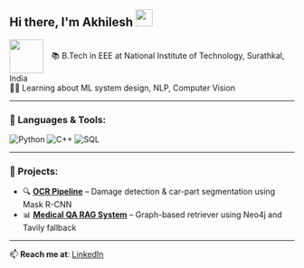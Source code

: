 ## Hi there, I'm Akhilesh <img src="https://media.giphy.com/media/v1.Y2lkPTc5MGI3NjExZnd0amw5MGdmaXF1MGVmYXRjMzJ4ejdkd2J1N2hrNmhlbGhwazdoMCZlcD12MV9zdGlja2Vyc19zZWFyY2gmY3Q9cw/9B8dqzmFI0yujEjfgg/giphy.gif" width="30px" />

<p align="left">
  <img src="https://media.giphy.com/media/v1.Y2lkPTc5MGI3NjExdDI4N2MyODVsZ3Y0bTd5d3YycjBwMXV3eXFzcWRobmNqOWpiajNoOSZlcD12MV9zdGlja2Vyc19zZWFyY2gmY3Q9cw/JlJJU8Rd2QP4qxjNBc/giphy.gif" width="60" style="vertical-align:middle; margin-right:10px;">
  📚 B.Tech in EEE at National Institute of Technology, Surathkal, India<br>
  👨‍💻 Learning about ML system design, NLP, Computer Vision
</p>




---

### 🔧 Languages & Tools:
![Python](https://img.shields.io/badge/-Python-333333?style=flat&logo=python)
![C++](https://img.shields.io/badge/-C++-00599C?style=flat&logo=c%2B%2B)
![SQL](https://img.shields.io/badge/-SQL-4479A1?style=flat&logo=MySQL)

---

### 📘 Projects:
- 🔍 **[OCR Pipeline](https://github.com/yourusername/ocr-project)** – Damage detection & car-part segmentation using Mask R-CNN  
- 📊 **[Medical QA RAG System](https://github.com/yourusername/medical-rag)** – Graph-based retriever using Neo4j and Tavily fallback  

---

📫 **Reach me at**: [LinkedIn](https://linkedin.com/in/your-profile)


















<!--
**Akhilesh0013/Akhilesh0013** is a ✨ _special_ ✨ repository because its `README.md` (this file) appears on your GitHub profile.

Here are some ideas to get you started:

- 🔭 I’m currently working on ...
- 🌱 I’m currently learning ...
- 👯 I’m looking to collaborate on ...
- 🤔 I’m looking for help with ...
- 💬 Ask me about ...
- 📫 How to reach me: ...
- 😄 Pronouns: ...
- ⚡ Fun fact: ...
-->
